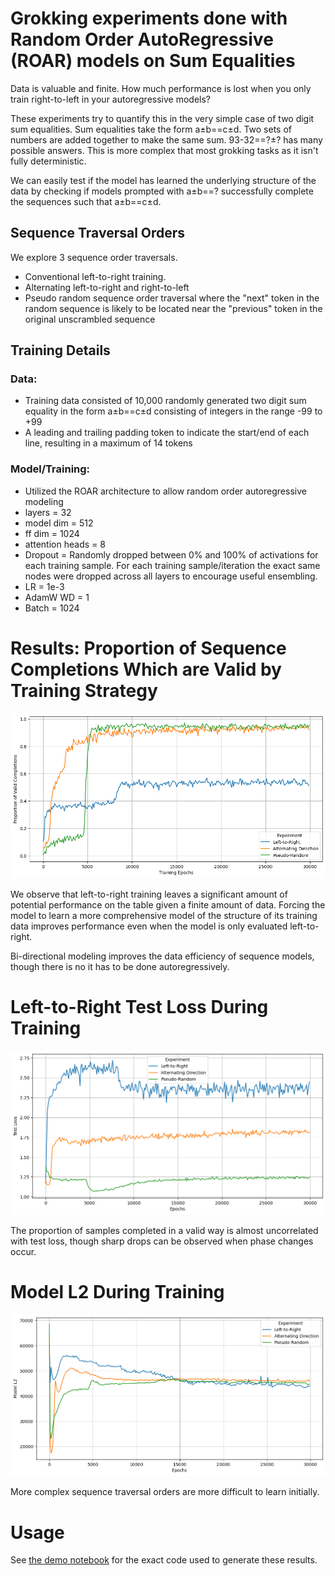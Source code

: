 # Grokking experiments done with Random Order AutoRegressive (ROAR) models on Sum Equalities

Data is valuable and finite. How much performance is lost when you only train right-to-left in your autoregressive models?

These experiments try to quantify this in the very simple case of two digit sum equalities. Sum equalities take the form a±b==c±d. Two sets of numbers are added together to make the same sum. 93-32==?±? has many possible answers. This is more complex that most grokking tasks as it isn't fully deterministic.

We can easily test if the model has learned the underlying structure of the data by checking if models prompted with a±b==? successfully complete the sequences such that a±b==c±d.

## Sequence Traversal Orders

We explore 3 sequence order traversals. 
* Conventional left-to-right training.
* Alternating left-to-right and right-to-left
* Pseudo random sequence order traversal where the "next" token in the random sequence is likely to be located near the "previous" token in the original unscrambled sequence

## Training Details

### Data:
* Training data consisted of 10,000 randomly generated two digit sum equality in the form a±b==c±d consisting of integers in the range -99 to +99
* A leading and trailing padding token to indicate the start/end of each line, resulting in a maximum of 14 tokens

### Model/Training:
* Utilized the ROAR architecture to allow random order autoregressive modeling
* layers = 32
* model dim = 512
* ff dim = 1024
* attention heads = 8
* Dropout = Randomly dropped between 0% and 100% of activations for each training sample. For each training sample/iteration the exact same nodes were dropped across all layers to encourage useful ensembling. 
* LR = 1e-3
* AdamW WD = 1
* Batch = 1024


# Results: Proportion of Sequence Completions Which are Valid by Training Strategy

![Percent Valid](resources/percent_valid.png)

We observe that left-to-right training leaves a significant amount of potential performance on the table given a finite amount of data. Forcing the model to learn a more comprehensive model of the structure of its training data improves performance even when the model is only evaluated left-to-right. 

Bi-directional modeling improves the data efficiency of sequence models, though there is no it has to be done autoregressively.

# Left-to-Right Test Loss During Training

![Percent Valid](resources/test_loss.png)

The proportion of samples completed in a valid way is almost uncorrelated with test loss, though sharp drops can be observed when phase changes occur.


# Model L2 During Training

![Percent Valid](resources/l2.png)

More complex sequence traversal orders are more difficult to learn initially.

# Usage
See [the demo notebook](grok_demo.ipynb) for the exact code used to generate these results.
